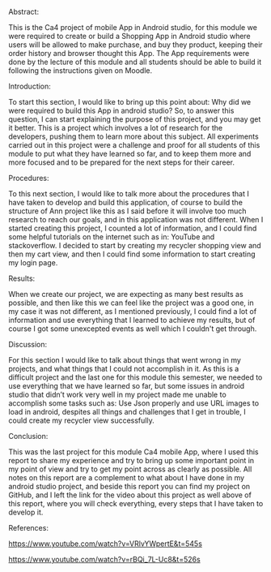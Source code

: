                                                  

 
Abstract: 

This is the Ca4 project of mobile App in Android studio, for this module we were required to create or build a Shopping App in Android studio where users will be allowed to make purchase, and buy they product, keeping their order history and browser thought this App. The App requirements were done by the lecture of this module and all students should be able to build it following the instructions given on Moodle.   

Introduction: 

To start this section, I would like to bring up this point about: Why did we were required to build this App in android studio?                                                               So, to answer this question, I can start explaining the purpose of this project, and you may get it better. This is a project which involves a lot of research for the developers, pushing them to learn more about this subject. All experiments carried out in this project were a challenge and proof for all students of this module to put what they have learned so far, and to keep them more and more focused and to be prepared for the next steps for their career. 

Procedures: 

To this next section, I would like to talk more about the procedures that I have taken to develop and build this application, of course to build the structure of Ann project like this as I said before it will involve too much research to reach our goals, and in this application was not different. When I started creating this project, I counted a lot of information, and I could find some helpful tutorials on the internet such as in: YouTube and stackoverflow. I decided to start by creating my recycler shopping view and then my cart view, and then I could find some information to start creating my login page. 

Results: 

When we create our project, we are expecting as many best results as possible, and then like this we can feel like the project was a good one, in my case it was not different, as I mentioned previously, I could find a lot of information and use everything that I learned to achieve my results, but of course I got some unexcepted events as well which I couldn't get through.  

Discussion: 

For this section I would like to talk about things that went wrong in my projects, and what things that I could not accomplish in it. As this is a difficult project and the last one for this module this semester, we needed to use everything that we have learned so far, but some issues in android studio that didn’t work very well in my project made me unable to accomplish some tasks such as: Use Json properly and use URL images to load in android, despites all things and challenges that I get in trouble, I could create my recycler view successfully. 

Conclusion: 

This was the last project for this module Ca4 mobile App, where I used this report to share my experience and try to bring up some important point in my point of view and try to get my point across as clearly as possible. All notes on this report are a complement to what about I have done in my android studio project, and beside this report you can find my project on GitHub, and I left the link for the video about this project as well above of this report, where you will check everything, every steps that I have taken to develop it. 

 

References: 

https://www.youtube.com/watch?v=VRlvYWpertE&t=545s 

https://www.youtube.com/watch?v=rBQi_7L-Uc8&t=526s 

 
